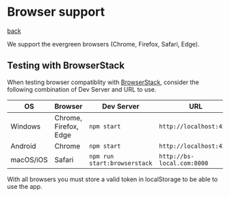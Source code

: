 # Browser support

[back](../README.md)

We support the evergreen browsers (Chrome, Firefox, Safari, Edge).

## Testing with BrowserStack

When testing browser compatiblity with [BrowserStack](https://www.browserstack.com/), consider the following combination of Dev Server and URL to use.

| OS        | Browser               | Dev Server                   | URL                        |
| --------- | --------------------- | ---------------------------- | -------------------------- |
| Windows   | Chrome, Firefox, Edge | `npm start`                  | `http://localhost:4200`    |
| Android   | Chrome                | `npm start`                  | `http://localhost:4200`    |
| macOS/iOS | Safari                | `npm run start:browserstack` | `http://bs-local.com:8000` |

With all browsers you must store a valid token in localStorage to be able to use the app.
